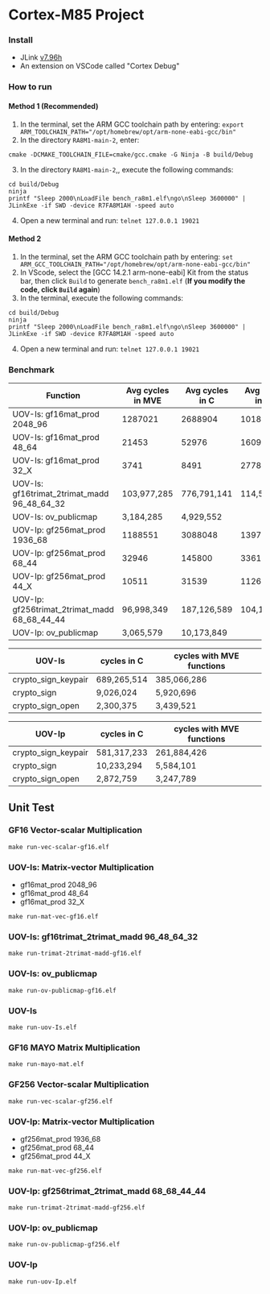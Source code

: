 # Cortex-M85 Project
### Install
- JLink [v7.96h](https://www.segger.com/downloads/jlink/)
- An extension on VSCode called "Cortex Debug"
### How to run
#### Method 1 (Recommended)
1. In the terminal, set the ARM GCC toolchain path by entering: 
```export ARM_TOOLCHAIN_PATH="/opt/homebrew/opt/arm-none-eabi-gcc/bin"```
2. In the directory `RA8M1-main-2`, enter: 
```
cmake -DCMAKE_TOOLCHAIN_FILE=cmake/gcc.cmake -G Ninja -B build/Debug
```
3. In the directory `RA8M1-main-2`,, execute the following commands:
```
cd build/Debug
ninja
printf "Sleep 2000\nLoadFile bench_ra8m1.elf\ngo\nSleep 3600000" | JLinkExe -if SWD -device R7FA8M1AH -speed auto
```
4. Open a new terminal and run:
```telnet 127.0.0.1 19021```

#### Method 2
1. In the terminal, set the ARM GCC toolchain path by entering: 
```set ARM_GCC_TOOLCHAIN_PATH="/opt/homebrew/opt/arm-none-eabi-gcc/bin"```
2. In VScode, select the [GCC 14.2.1 arm-none-eabi] Kit from the status bar, then click `Build` to generate `bench_ra8m1.elf`
 (**If you modify the code, click `Build` again**)
3. In the terminal, execute the following commands:
```
cd build/Debug
ninja
printf "Sleep 2000\nLoadFile bench_ra8m1.elf\ngo\nSleep 3600000" | JLinkExe -if SWD -device R7FA8M1AH -speed auto
```
4. Open a new terminal and run:
```telnet 127.0.0.1 19021```

### Benchmark
| Function   | Avg cycles in  MVE | Avg cycles in C | Avg cycles in M4 |
|------------|--------------------|-----------------|------------------|
| UOV-Is: gf16mat_prod 2048_96  | 1287021 | 2688904 |          1018395 |
| UOV-Is: gf16mat_prod 48_64    | 21453   |   52976 |            16093 |
| UOV-Is: gf16mat_prod 32_X     | 3741    |    8491 |             2778 |
| UOV-Is: gf16trimat_2trimat_madd 96_48_64_32| 103,977,285 |776,791,141|114,558,066|
| UOV-Is: ov_publicmap | 3,184,285 | 4,929,552 | |
| UOV-Ip: gf256mat_prod 1936_68 | 1188551 | 3088048 |          1397865 |
| UOV-Ip: gf256mat_prod 68_44   | 32946   |  145800 |            33619 |
| UOV-Ip: gf256mat_prod 44_X    | 10511   |   31539 |            11261 |
| UOV-Ip: gf256trimat_2trimat_madd 68_68_44_44 | 96,998,349 | 187,126,589 | 104,198,645 |
| UOV-Ip: ov_publicmap | 3,065,579 | 10,173,849 | |

| UOV-Is | cycles in C | cycles with MVE functions |
|----------|-------------|-|
| crypto_sign_keypair | 689,265,514 | 385,066,286 |
| crypto_sign | 9,026,024 | 5,920,696 |
| crypto_sign_open | 2,300,375 | 3,439,521 |

| UOV-Ip | cycles in C |cycles with MVE functions |
|----------|-------------|-|
| crypto_sign_keypair | 581,317,233 | 261,884,426 |
| crypto_sign | 10,233,294 | 5,584,101 |
| crypto_sign_open | 2,872,759 | 3,247,789 |

## Unit Test
### GF16 Vector-scalar Multiplication
```
make run-vec-scalar-gf16.elf
```

### UOV-Is: Matrix-vector Multiplication
- gf16mat_prod 2048_96
- gf16mat_prod 48_64
- gf16mat_prod 32_X

```
make run-mat-vec-gf16.elf
```

### UOV-Is: gf16trimat_2trimat_madd 96_48_64_32
```
make run-trimat-2trimat-madd-gf16.elf
```

### UOV-Is: ov_publicmap
```
make run-ov-publicmap-gf16.elf
```

### UOV-Is
```
make run-uov-Is.elf
```

### GF16 MAYO Matrix Multiplication
```
make run-mayo-mat.elf
```

### GF256 Vector-scalar Multiplication
```
make run-vec-scalar-gf256.elf
```

### UOV-Ip: Matrix-vector Multiplication
- gf256mat_prod 1936_68
- gf256mat_prod 68_44
- gf256mat_prod 44_X
```
make run-mat-vec-gf256.elf
```
### UOV-Ip: gf256trimat_2trimat_madd 68_68_44_44
```
make run-trimat-2trimat-madd-gf256.elf
```

### UOV-Ip: ov_publicmap
```
make run-ov-publicmap-gf256.elf
```

### UOV-Ip
```
make run-uov-Ip.elf
```